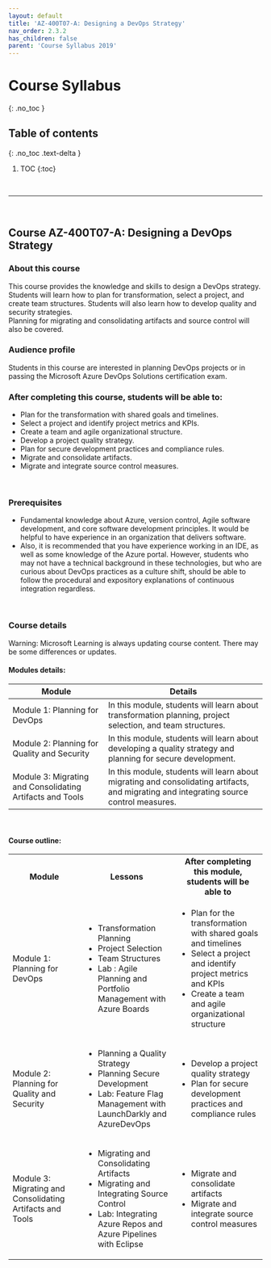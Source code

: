 ```yaml
---
layout: default
title: 'AZ-400T07-A: Designing a DevOps Strategy'
nav_order: 2.3.2
has_children: false
parent: 'Course Syllabus 2019'
---
```

# Course Syllabus
{: .no_toc }


## Table of contents
{: .no_toc .text-delta }

1. TOC
{:toc}

<br/>

---

<br/>

##  Course AZ-400T07-A: Designing a DevOps Strategy

### About this course
This course provides the knowledge and skills to design a DevOps strategy.  
Students will learn how to plan for transformation, select a project, and create team structures. Students will also learn how to develop quality and security strategies.  
Planning for migrating and consolidating artifacts and source control will also be covered.
<br/> 

### Audience profile
Students in this course are interested in planning DevOps projects or in passing the Microsoft Azure DevOps Solutions certification exam.

### After completing this course, students will be able to:
* Plan for the transformation with shared goals and timelines.
* Select a project and identify project metrics and KPIs.
* Create a team and agile organizational structure.
* Develop a project quality strategy.
* Plan for secure development practices and compliance rules.
* Migrate and consolidate artifacts.
* Migrate and integrate source control measures.
 
<br/> 
 
### Prerequisites
* Fundamental knowledge about Azure, version control, Agile software development, and core software development principles. It would be helpful to have experience in an organization that delivers software.
* Also, it is recommended that you have experience working in an IDE, as well as some knowledge of the Azure portal. However, students who may not have a technical background in these technologies, but who are curious about DevOps practices as a culture shift, should be able to follow the procedural and expository explanations of continuous integration regardless.

<br/> 


### Course details

Warning: Microsoft Learning is always updating course content. There may be some differences or updates.

#### Modules details:

 Module | Details |
| --- | --- |
| Module 1: Planning for DevOps | In this module, students will learn about transformation planning, project selection, and team structures. |
| Module 2: Planning for Quality and Security | In this module, students will learn about developing a quality strategy and planning for secure development. |
| Module 3: Migrating and Consolidating Artifacts and Tools | In this module, students will learn about migrating and consolidating artifacts, and migrating and integrating source control measures. |


<br/> 

#### Course outline:


<table>
    <tbody>
        <tr>
            <th align="center">Module</th>
            <th align="center">Lessons</th>
            <th align="center">After completing this module, students will be able to</th>
        </tr>
        <tr>
            <td>Module 1: Planning for DevOps</td>
            <td>
                <ul>
                    <li>Transformation Planning</li>
                    <li>Project Selection</li>
                    <li>Team Structures</li>
                    <li>Lab : Agile Planning and Portfolio Management with Azure Boards</li>
                </ul>
            </td>
            <td>
                <ul>
                    <li>Plan for the transformation with shared goals and timelines</li>
                    <li>Select a project and identify project metrics and KPIs</li>
                    <li>Create a team and agile organizational structure</li>
                </ul>
            </td>
        </tr>
        <tr>
            <td>Module 2: Planning for Quality and Security</td>
            <td>
                <ul>
                    <li>Planning a Quality Strategy</li>
                    <li>Planning Secure Development</li>
                    <li>Lab: Feature Flag Management with LaunchDarkly and AzureDevOps</li>
                </ul>
            </td>
            <td>
                <ul>
                    <li>Develop a project quality strategy</li>
                    <li>Plan for secure development practices and compliance rules</li>
                </ul>
            </td>
        </tr>
        <tr>
            <td>Module 3: Migrating and Consolidating Artifacts and Tools</td>
            <td>
                <ul>
                    <li>Migrating and Consolidating Artifacts</li>
                    <li>Migrating and Integrating Source Control</li>
                    <li>Lab: Integrating Azure Repos and Azure Pipelines with Eclipse </li>
                </ul>
            </td>
            <td>
                <ul>
                    <li>Migrate and consolidate artifacts</li>
                    <li>Migrate and integrate source control measures</li>
                </ul>
            </td>
        </tr>
    </tbody>
</table>

